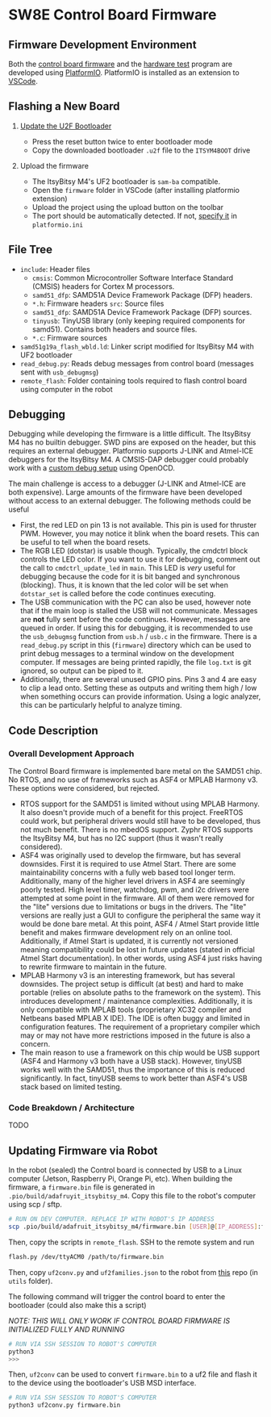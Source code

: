 # SW8E Control Board Firmware

## Firmware Development Environment

Both the [control board firmware](./firmware/) and the [hardware test](./hwtest/) program are developed using [PlatformIO](https://platformio.org/). PlatformIO is installed as an extension to [VSCode](https://code.visualstudio.com/).


## Flashing a New Board

1. [Update the U2F Bootloader](https://learn.adafruit.com/introducing-adafruit-itsybitsy-m4/update-the-uf2-bootloader)
    - Press the reset button twice to enter bootloader mode
    - Copy the downloaded bootloader `.u2f` file to the `ITSYM4BOOT` drive

2. Upload the firmware
    - The ItsyBitsy M4's UF2 bootloader is `sam-ba` compatible.
    - Open the `firmware` folder in VSCode (after installing platformio extension)
    - Upload the project using the upload button on the toolbar
    - The port should be automatically detected. If not, [specify it](https://docs.platformio.org/en/latest/projectconf/section_env_upload.html) in `platformio.ini`


## File Tree

- `include`: Header files
    - `cmsis`: Common Microcontroller Software Interface Standard (CMSIS) headers for Cortex M processors.
    - `samd51_dfp`: SAMD51A Device Framework Package (DFP) headers.
    - `*.h`: Firmware headers
`src`: Source files
    - `samd51_dfp`: SAMD51A Device Framework Package (DFP) sources.
    - `tinyusb`: TinyUSB library (only keeping required components for samd51). Contains both headers and source files.
    - `*.c`: Firmware sources
- `samd51g19a_flash_wbld.ld`: Linker script modified for ItsyBitsy M4 with UF2 bootloader
- `read_debug.py`: Reads debug messages from control board (messages sent with `usb_debugmsg`)
- `remote_flash`: Folder containing tools required to flash control board using computer in the robot


## Debugging

Debugging while developing the firmware is a little difficult. The ItsyBitsy M4 has no builtin debugger. SWD pins are exposed on the header, but this requires an external debugger. Platformio supports J-LINK and Atmel-ICE debuggers for the ItsyBitsy M4. A CMSIS-DAP debugger could probably work with a [custom debug setup](https://docs.platformio.org/en/latest/plus/debug-tools/custom.html) using OpenOCD.

The main challenge is access to a debugger (J-LINK and Atmel-ICE are both expensive). Large amounts of the firmware have been developed without access to an external debugger. The following methods could be useful

- First, the red LED on pin 13 is not available. This pin is used for thruster PWM. However, you may notice it blink when the board resets. This can be useful to tell when the board resets.
- The RGB LED (dotstar) is usable though. Typically, the cmdctrl block controls the LED color. If you want to use it for debugging, comment out the call to `cmdctrl_update_led` in `main`. This LED is *very* useful for debugging because the code for it is bit banged and synchronous (blocking). Thus, it is known that the led color will be set when `dotstar_set` is called before the code continues executing.
- The USB communication with the PC can also be used, however note that if the main loop is stalled the USB will not communicate. Messages are **not** fully sent before the code continues. However, messages are queued in order. If using this for debugging, it is recommended to use the `usb_debugmsg` function from `usb.h` / `usb.c` in the firmware. There is a `read_debug.py` script in this (`firmware`) directory which can be used to print debug messages to a terminal window on the development computer. If messages are being printed rapidly, the file `log.txt` is git ignored, so output can be piped to it.
- Additionally, there are several unused GPIO pins. Pins 3 and 4 are easy to clip a lead onto. Setting these as outputs and writing them high / low when something occurs can provide information. Using a logic analyzer, this can be particularly helpful to analyze timing.

## Code Description

### Overall Development Approach

The Control Board firmware is implemented bare metal on the SAMD51 chip. No RTOS, and no use of frameworks such as ASF4 or MPLAB Harmony v3. These options were considered, but rejected.

- RTOS support for the SAMD51 is limited without using MPLAB Harmony. It also doesn't provide much of a benefit for this project. FreeRTOS could work, but peripheral drivers would still have to be developed, thus not much benefit. There is no mbedOS support. Zyphr RTOS supports the ItsyBitsy M4, but has no I2C support (thus it wasn't really considered).
- ASF4 was originally used to develop the firmware, but has several downsides. First it is required to use Atmel Start. There are some maintainability concerns with a fully web based tool longer term. Additionally, many of the higher level drivers in ASF4 are seemingly poorly tested. High level timer, watchdog, pwm, and i2c drivers were attempted at some point in the firmware. All of them were removed for the "lite" versions due to limitations or bugs in the drivers. The "lite" versions are really just a GUI to configure the peripheral the same way it would be done bare metal. At this point, ASF4 / Atmel Start provide little benefit and makes firmware development rely on an online tool. Additionally, if Atmel Start is updated, it is currently not versioned meaning compatibility could be lost in future updates (stated in official Atmel Start documentation). In other words, using ASF4 just risks having to rewrite firmware to maintain in the future.
- MPLAB Harmony v3 is an interesting framework, but has several downsides. The project setup is difficult (at best) and hard to make portable (relies on absolute paths to the framework on the system). This introduces development / maintenance complexities. Additionally, it is only compatible with MPLAB tools (proprietary XC32 compiler and Netbeans based MPLAB X IDE). The IDE is often buggy and limited in configuration features. The requirement of a proprietary compiler which may or may not have more restrictions imposed in the future is also a concern.
- The main reason to use a framework on this chip would be USB support (ASF4 and Harmony v3 both have a USB stack). However, tinyUSB works well with the SAMD51, thus the importance of this is reduced significantly. In fact, tinyUSB seems to work better than ASF4's USB stack based on limited testing.


### Code Breakdown / Architecture

TODO


## Updating Firmware via Robot

In the robot (sealed) the Control board is connected by USB to a Linux computer (Jetson, Raspberry Pi, Orange Pi, etc). When building the firmware, a `firmware.bin` file is generated in `.pio/build/adafruyit_itsybitsy_m4`. Copy this file to the robot's computer using scp / sftp.

```sh
# RUN ON DEV COMPUTER. REPLACE IP WITH ROBOT'S IP ADDRESS
scp .pio/build/adafruit_itsybitsy_m4/firmware.bin [USER]@[IP_ADDRESS]:firmware.bin
```

Then, copy the scripts in `remote_flash`. SSH to the remote system and run

```sh
flash.py /dev/ttyACM0 /path/to/firmware.bin
```

Then, copy `uf2conv.py` and `uf2families.json` to the robot from [this](https://github.com/microsoft/uf2) repo (in `utils` folder). 


The following command will trigger the control board to enter the bootloader (could also make this a script)

*NOTE: THIS WILL ONLY WORK IF CONTROL BOARD FIRMWARE IS INITIALIZED FULLY AND RUNNING*

```sh
# RUN VIA SSH SESSION TO ROBOT'S COMPUTER
python3
>>> 
```

Then, `uf2conv` can be used to convert `firmware.bin` to a uf2 file and flash it to the device using the bootloader's USB MSD interface.

```sh
# RUN VIA SSH SESSION TO ROBOT'S COMPUTER
python3 uf2conv.py firmware.bin
```
